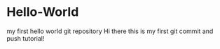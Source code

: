 # Hello-World
my first hello world git repository 
Hi there
this is my first git commit and push tutorial! 
